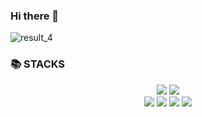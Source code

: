 ### Hi there 👋


![result_4](https://mblogthumb-phinf.pstatic.net/MjAxODA1MDRfMjQ5/MDAxNTI1NDEyNTg5MTQ2.bP_tTLWifKeyYhORcZ3qcuOV6m_n5QMj0-j8GEIJHOMg.f3PY9W31lXZ9tBY_YsjNbgp5H9m13OiUK2F2CgY8z04g.GIF.erown_s/%EC%A7%B1%EA%B5%AC%EC%9B%80%EC%A7%A438.gif?type=w800)
<div><h3>📚 STACKS</h3></div>

<div align=center>  
  <img src="https://img.shields.io/badge/python-3776AB?style=for-the-badge&logo=python&logoColor=white"> 
  <img src="https://img.shields.io/badge/java-007396?style=for-the-badge&logo=java&logoColor=white">
  <br>
  <img src="https://img.shields.io/badge/html5-E34F26?style=for-the-badge&logo=html5&logoColor=white"> 
  <img src="https://img.shields.io/badge/css-1572B6?style=for-the-badge&logo=css3&logoColor=white"> 
  <img src="https://img.shields.io/badge/javascript-F7DF1E?style=for-the-badge&logo=javascript&logoColor=black"> 
  <img src="https://img.shields.io/badge/react-61DAFB?style=for-the-badge&logo=react&logoColor=black"> 
</div>


<!--
**honi31/honi31** is a ✨ _special_ ✨ repository because its `README.md` (this file) appears on your GitHub profile.

Here are some ideas to get you started:

- 🔭 I’m currently working on ...
- 🌱 I’m currently learning ...
- 👯 I’m looking to collaborate on ...
- 🤔 I’m looking for help with ...
- 💬 Ask me about ...
- 📫 How to reach me: ...
- 😄 Pronouns: ...
- ⚡ Fun fact: ...
-->
